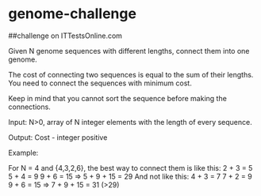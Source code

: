 # genome-challenge
##challenge on ITTestsOnline.com

Given N genome sequences with different lengths, connect them into one genome.

The cost of connecting two sequences is equal to the sum of their lengths.
You need to connect the sequences with minimum cost.

Keep in mind that you cannot sort the sequence before making the connections.

Input: N>0, array of N integer elements with the length of every sequence.

Output: Cost - integer positive

Example:

For N = 4 and {4,3,2,6}, the best way to connect them
is like this: 2 + 3 = 5 5 + 4 = 9 9 + 6 = 15 => 5 + 9 + 15 = 29
And not like this: 4 + 3 = 7 7 + 2 = 9 9 + 6 = 15 => 7 + 9 + 15 = 31 (>29)
